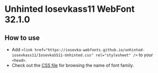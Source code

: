 # Unhinted Iosevkass11 WebFont 32.1.0

## How to use

- Add `<link href="https://iosevka-webfonts.github.io/unhinted-iosevkass11/IosevkaSS11-Unhinted.css" rel="stylesheet" />` to your `<head>`.
- Check out the [CSS file](./IosevkaSS11-Unhinted.css) for browsing the name of font family.
